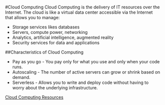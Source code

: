 #Cloud Computing
Cloud Computing is the delivery of IT resources over the Internet. The cloud is like a virtual data center accessible via the Internet that allows you to manage:
* Storage services likes databases
* Servers, compute power, networking
* Analytics, artificial intelligence, augmented reality
* Security services for data and applications


##Characteristics of Cloud Computing
* Pay as you go - You pay only for what you use and only when your code runs.
* Autoscaling - The number of active servers can grow or shrink based on demand.
* Serverless - Allows you to write and deploy code without having to worry about the underlying infrastructure.

[Cloud Computing Resources](https://aws.amazon.com/what-is-cloud-computing/)